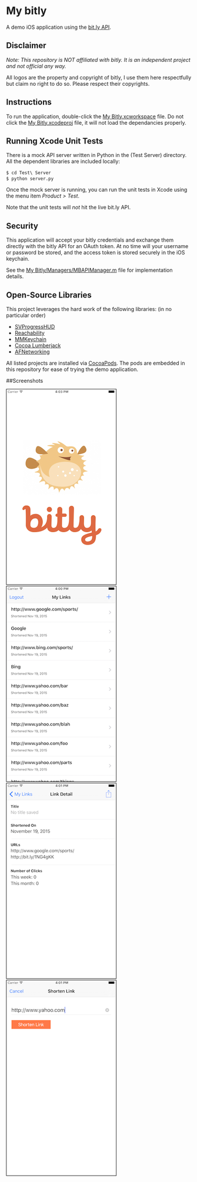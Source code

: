 # My bitly
A demo iOS application using the [bit.ly API](dev.bitly.com).

## Disclaimer

*Note: This repository is NOT affiliated with bitly. It is an independent project and not official any way.*

All logos are the property and copyright of bitly, I use them here respectfully but claim no right to do so. Please respect their copyrights.

## Instructions

To run the application, double-click the [My Bitly.xcworkspace](My%20Bitly.xcworkspace) file. Do not click the [My Bitly.xcodeproj](My%20Bitly.xcodeproj) file, it will not load the dependancies properly.

## Running Xcode Unit Tests

There is a mock API server written in Python in the (Test Server) directory. All the dependent libraries are included locally:
```
$ cd Test\ Server
$ python server.py
```
Once the mock server is running, you can run the unit tests in Xcode using the menu item *Product > Test*. 

Note that the unit tests will *not* hit the live bit.ly API.

## Security

This application will accept your bitly credentials and exchange them directly with the bitly API for an OAuth token. At no time will your username or password be stored, and the access token is stored securely in the iOS keychain.

See the [My Bitly/Managers/MBAPIManager.m](My%20Bitly/Managers/MBAPIManager.m) file for implementation details.


## Open-Source Libraries

This project leverages the hard work of the following libraries: (in no particular order)

* [SVProgressHUD](https://github.com/TransitApp/SVProgressHUD)
* [Reachability](https://github.com/tonymillion/Reachability)
* [MMKeychain](https://github.com/greenisus/MMKeychain)
* [Cocoa Lumberjack](https://github.com/CocoaLumberjack/CocoaLumberjack)
* [AFNetworking](https://github.com/AFNetworking/AFNetworking)

All listed projects are installed via [CocoaPods](http://www.cocoapods.org). The pods are embedded in this repository for ease of trying the demo application.


##Screenshots

![ScreenShot](https://raw.githubusercontent.com/greencoder/mybitly/master/Docs/splash.png)
![ScreenShot](https://raw.githubusercontent.com/greencoder/mybitly/master/Docs/list.png)
![ScreenShot](https://raw.githubusercontent.com/greencoder/mybitly/master/Docs/details.png)
![ScreenShot](https://raw.githubusercontent.com/greencoder/mybitly/master/Docs/save.png)

